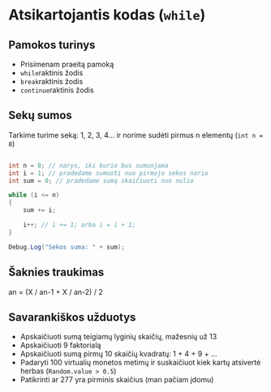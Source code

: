 # Atsikartojantis kodas (`while`)

## Pamokos turinys

* Prisimenam praeitą pamoką
* `while`raktinis žodis
* `break`raktinis žodis
* `continue`raktinis žodis

## Sekų sumos

Tarkime turime seką: 1, 2, 3, 4... ir norime sudėti pirmus n elementų (`int n = 8`)

```csharp

int n = 8; // narys, iki kurio bus sumuojama
int i = 1; // pradedame sumuoti nuo pirmojo sekos nario
int sum = 0; // pradedame sumą skaičiuoti nuo nulio

while (i <= n)
{
    sum += i;

    i++; // i += 1; arba i = i + 1;
}

Debug.Log("Sekos suma: " + sum);

```

## Šaknies traukimas

an = (X / an-1 + X / an-2) / 2

## Savarankiškos užduotys

* Apskaičiuoti sumą teigiamų lyginių skaičių, mažesnių už 13
* Apskaičiuoti 9 faktorialą
* Apskaičiuoti sumą pirmų 10 skaičių kvadratų: 1 + 4 + 9 + ...
* Padaryti 100 virtualių monetos metimų ir suskaičiuot kiek kartų atsivertė herbas (`Random.value > 0.5`)
* Patikrinti ar 277 yra pirminis skaičius (man pačiam įdomu)